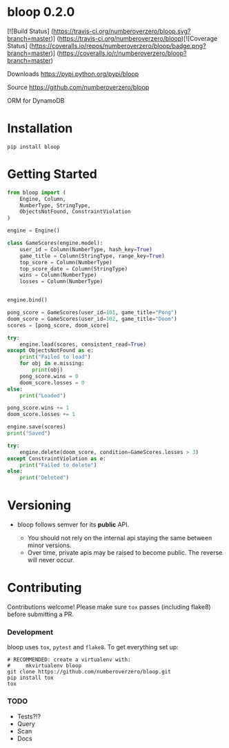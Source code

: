 # bloop 0.2.0

[![Build Status]
(https://travis-ci.org/numberoverzero/bloop.svg?branch=master)]
(https://travis-ci.org/numberoverzero/bloop)[![Coverage Status]
(https://coveralls.io/repos/numberoverzero/bloop/badge.png?branch=master)]
(https://coveralls.io/r/numberoverzero/bloop?branch=master)

Downloads https://pypi.python.org/pypi/bloop

Source https://github.com/numberoverzero/bloop

ORM for DynamoDB

# Installation

`pip install bloop`

# Getting Started

```python
from bloop import (
    Engine, Column,
    NumberType, StringType,
    ObjectsNotFound, ConstraintViolation
)

engine = Engine()

class GameScores(engine.model):
    user_id = Column(NumberType, hash_key=True)
    game_title = Column(StringType, range_key=True)
    top_score = Column(NumberType)
    top_score_date = Column(StringType)
    wins = Column(NumberType)
    losses = Column(NumberType)


engine.bind()

pong_score = GameScores(user_id=101, game_title="Pong")
doom_score = GameScores(user_id=102, game_title="Doom")
scores = [pong_score, doom_score]

try:
    engine.load(scores, consistent_read=True)
except ObjectsNotFound as e:
    print("Failed to load")
    for obj in e.missing:
        print(obj)
    pong_score.wins = 0
    doom_score.losses = 0
else:
    print("Loaded")

pong_score.wins += 1
doom_score.losses += 1

engine.save(scores)
print("Saved")

try:
    engine.delete(doom_score, condition=GameScores.losses > 3)
except ConstraintViolation as e:
    print("Failed to delete")
else:
    print("Deleted")

```

# Versioning

* bloop follows semver for its **public** API.

  * You should not rely on the internal api staying the same between minor versions.
  * Over time, private apis may be raised to become public.  The reverse will never occur.

# Contributing
Contributions welcome!  Please make sure `tox` passes (including flake8) before submitting a PR.

### Development
bloop uses `tox`, `pytest` and `flake8`.  To get everything set up:

```
# RECOMMENDED: create a virtualenv with:
#     mkvirtualenv bloop
git clone https://github.com/numberoverzero/bloop.git
pip install tox
tox
```

### TODO

* Tests?!?
* Query
* Scan
* Docs
